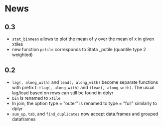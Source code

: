 # News
## 0.3

- `stat_binmean` allows to plot the mean of y over the mean of x in given xtiles
- new function `pctile`  corresponds to Stata _pctile (quantile type 2 weighted)

## 0.2
- `lag(, along_with)` and `lead(, along_with)` become separate functions with prefix t: `tlag(, along_with)` and `tlead(, along_with)`. The usual lag/lead based on rows can still be found in dplyr
- `bin` is renamed to `xtile`
- In join, the option type = "outer" is renamed to type = "full" similarly to dplyr
- `sum_up`, `tab`, and `find_duplicates` now accept data.frames and grouped dataframes
